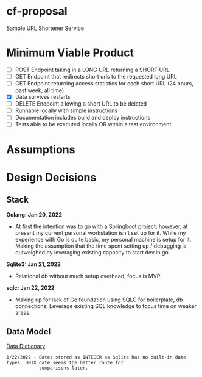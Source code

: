 # cf-proposal
Sample URL Shortener Service

# Minimum Viable Product
- [ ] POST Endpoint taking in a LONG URL returning a SHORT URL
- [ ] GET Endpoint that redirects short urls to the requested long URL
- [ ] GET Endpoint returning access statistics for each short URL (24 hours, past week, all time)
- [X] Data survives restarts
- [ ] DELETE Endpoint allowing a short URL to be deleted
- [ ] Runnable locally with simple instructions
- [ ] Documentation includes build and deploy instructions
- [ ] Tests able to be executed locally OR within a test environment

# Assumptions

# Design Decisions
## Stack
**Golang: Jan 20, 2022**
- At first the intention was to go with a Springboot project; however, at present my current personal workstation isn't set up for it. While my experience with Go is quite basic, my personal machine is setup for it. Making the assumption that the time spent setting up / debugging is outweighed by leveraging existing capacity to start dev in go.

**Sqlite3: Jan 21, 2022**
- Relational db without much setup overhead, focus is MVP. 

**sqlc: Jan 22, 2022**
- Making up for lack of Go foundation using SQLC for boilerplate, db connections. Leverage existing SQL knowledge to focus time on weaker areas.
## Data Model
[Data Dictionary](https://docs.google.com/spreadsheets/d/1lYeBe29FgTnOEaFF-xYTOj10ipwja7ZW6d8-eWqQOho/edit?usp=sharing)
```
1/22/2022 - Dates stored as INTEGER as Sqlite has no built-in date types. UNIX date seems the better route for 
            comparisons later.
```


